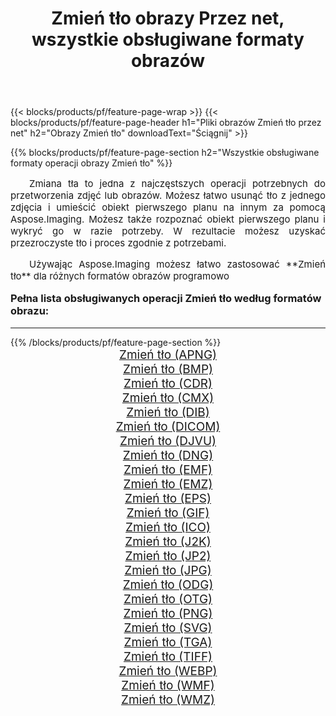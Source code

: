 ﻿---
title: Zmień tło obrazy Przez net, wszystkie obsługiwane formaty obrazów 
weight: 3920
url: /pl/net/change-background/ 
lang: pl
langdirlevel: 2
locales: zh-hans,ja,it,ru,de,es,fr,nl,id,lt,pl,pt,vi,tr,ko,zh-hant,ar,hi,th,sv,cs,uk,he
description: Używając Aspose.Imaging możesz łatwo Zmień tło obrazy Via net
---

{{< blocks/products/pf/feature-page-wrap >}}
{{< blocks/products/pf/feature-page-header h1="Pliki obrazów Zmień tło przez net" h2="Obrazy Zmień tło" downloadText="Ściągnij" >}}


{{% blocks/products/pf/feature-page-section  h2="Wszystkie obsługiwane formaty operacji obrazy Zmień tło" %}}
<p align="justify" style="text-indent:2em;font-size:15px;">
Zmiana tła to jedna z najczęstszych operacji potrzebnych do przetworzenia zdjęć lub obrazów. Możesz łatwo usunąć tło z jednego zdjęcia i umieścić obiekt pierwszego planu na innym za pomocą Aspose.Imaging. Możesz także rozpoznać obiekt pierwszego planu i wykryć go w razie potrzeby. W rezultacie możesz uzyskać przezroczyste tło i proces zgodnie z potrzebami.
</p>
<p align="justify" style="text-indent:2em;font-size:15px;">
Używając Aspose.Imaging możesz łatwo zastosować **Zmień tło** dla różnych formatów obrazów programowo
</p>
<h3 style="margin-top:16px;">
Pełna lista obsługiwanych operacji Zmień tło według formatów obrazu:
</h3>
<hr/>
{{% /blocks/products/pf/feature-page-section %}}
<div class="container-fluid productfamilypage bg-gray">
    <div class="convertypes bg-gray agp-content section">
        <div class="container">
		<div class="row other-converters" style="gap: 10px;font-size: 19px;text-align:center;">
		    <div class='col-md-3 other-converter remove-lp remove-rp'><a href="/imaging/pl/net/change-background/apng/" style="padding:15px;">Zmień tło (APNG)</a></div><div class='col-md-3 other-converter remove-lp remove-rp'><a href="/imaging/pl/net/change-background/bmp/" style="padding:15px;">Zmień tło (BMP)</a></div><div class='col-md-3 other-converter remove-lp remove-rp'><a href="/imaging/pl/net/change-background/cdr/" style="padding:15px;">Zmień tło (CDR)</a></div><div class='col-md-3 other-converter remove-lp remove-rp'><a href="/imaging/pl/net/change-background/cmx/" style="padding:15px;">Zmień tło (CMX)</a></div><div class='col-md-3 other-converter remove-lp remove-rp'><a href="/imaging/pl/net/change-background/dib/" style="padding:15px;">Zmień tło (DIB)</a></div><div class='col-md-3 other-converter remove-lp remove-rp'><a href="/imaging/pl/net/change-background/dicom/" style="padding:15px;">Zmień tło (DICOM)</a></div><div class='col-md-3 other-converter remove-lp remove-rp'><a href="/imaging/pl/net/change-background/djvu/" style="padding:15px;">Zmień tło (DJVU)</a></div><div class='col-md-3 other-converter remove-lp remove-rp'><a href="/imaging/pl/net/change-background/dng/" style="padding:15px;">Zmień tło (DNG)</a></div><div class='col-md-3 other-converter remove-lp remove-rp'><a href="/imaging/pl/net/change-background/emf/" style="padding:15px;">Zmień tło (EMF)</a></div><div class='col-md-3 other-converter remove-lp remove-rp'><a href="/imaging/pl/net/change-background/emz/" style="padding:15px;">Zmień tło (EMZ)</a></div><div class='col-md-3 other-converter remove-lp remove-rp'><a href="/imaging/pl/net/change-background/eps/" style="padding:15px;">Zmień tło (EPS)</a></div><div class='col-md-3 other-converter remove-lp remove-rp'><a href="/imaging/pl/net/change-background/gif/" style="padding:15px;">Zmień tło (GIF)</a></div><div class='col-md-3 other-converter remove-lp remove-rp'><a href="/imaging/pl/net/change-background/ico/" style="padding:15px;">Zmień tło (ICO)</a></div><div class='col-md-3 other-converter remove-lp remove-rp'><a href="/imaging/pl/net/change-background/j2k/" style="padding:15px;">Zmień tło (J2K)</a></div><div class='col-md-3 other-converter remove-lp remove-rp'><a href="/imaging/pl/net/change-background/jp2/" style="padding:15px;">Zmień tło (JP2)</a></div><div class='col-md-3 other-converter remove-lp remove-rp'><a href="/imaging/pl/net/change-background/jpg/" style="padding:15px;">Zmień tło (JPG)</a></div><div class='col-md-3 other-converter remove-lp remove-rp'><a href="/imaging/pl/net/change-background/odg/" style="padding:15px;">Zmień tło (ODG)</a></div><div class='col-md-3 other-converter remove-lp remove-rp'><a href="/imaging/pl/net/change-background/otg/" style="padding:15px;">Zmień tło (OTG)</a></div><div class='col-md-3 other-converter remove-lp remove-rp'><a href="/imaging/pl/net/change-background/png/" style="padding:15px;">Zmień tło (PNG)</a></div><div class='col-md-3 other-converter remove-lp remove-rp'><a href="/imaging/pl/net/change-background/svg/" style="padding:15px;">Zmień tło (SVG)</a></div><div class='col-md-3 other-converter remove-lp remove-rp'><a href="/imaging/pl/net/change-background/tga/" style="padding:15px;">Zmień tło (TGA)</a></div><div class='col-md-3 other-converter remove-lp remove-rp'><a href="/imaging/pl/net/change-background/tiff/" style="padding:15px;">Zmień tło (TIFF)</a></div><div class='col-md-3 other-converter remove-lp remove-rp'><a href="/imaging/pl/net/change-background/webp/" style="padding:15px;">Zmień tło (WEBP)</a></div><div class='col-md-3 other-converter remove-lp remove-rp'><a href="/imaging/pl/net/change-background/wmf/" style="padding:15px;">Zmień tło (WMF)</a></div><div class='col-md-3 other-converter remove-lp remove-rp'><a href="/imaging/pl/net/change-background/wmz/" style="padding:15px;">Zmień tło (WMZ)</a></div>
                </div>
        </div>
    </div>
</div>
<br/>
